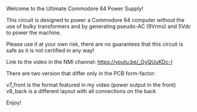 Welcome to the Ultimate Commodore 64 Power Supply!

This circuit is designed to power a Commodore 64 computer without the use of bulky transformers and by generating pseudo-AC (9Vrms) and 5Vdc to power the machine.

Please use it at your own risk, there are no guarantees that this circuit is safe as it is not certified in any way!

Link to the video in the NMI channel: https://youtu.be/_GyQUuKDc-I

There are two version that differ only in the PCB form-factor:

v7_front is the format featured in my video (power output in the front)
v8_back is a different layout with all connections on the back

Enjoy!
